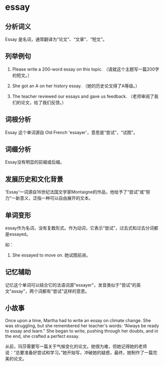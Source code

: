 # essay

## 分析词义

  

Essay 是名词，通常翻译为“论文”、“文章”、“短文”。

  

## 列举例句

  

1.  Please write a 200-word essay on this topic. （请就这个主题写一篇200字的短文。）
    
      
    
2.  She got an A on her history essay. （她的历史论文得了A等级。）
    
      
    
3.  The teacher reviewed our essays and gave us feedback. （老师审阅了我们的论文，给了我们反馈。）
    
      
    

  

## 词根分析

  

Essay 这个单词源自 Old French 'essayer'，意思是“尝试”，“试图”。

  

## 词缀分析

  

Essay没有明显的前缀或后缀。

  

## 发展历史和文化背景

  

'Essay'一词源自16世纪法国文学家Montaigne的作品，他给予了“尝试”或“努力”一新意义，泛指一种可以自由展开的文本。

  

## 单词变形

  

essay作为名词，没有复数形式。作为动词，它表示“尝试”，过去式和过去分词都是essayed。

  

如：

  

1.  She essayed to move on. 她试图前进。

  

## 记忆辅助

  

记忆这个单词可以结合它的法语词源"essayer"，发音类似于"尝试"的英文"assay"，两个词都有"尝试"这样的意思。

  

## 小故事

  

Once upon a time, Martha had to write an essay on climate change. She was struggling, but she remembered her teacher's words: “Always be ready to essay and learn." She began to write, pushing through her doubts, and in the end, she crafted a perfect essay.

  

从前，玛莎需要写一篇关于气候变化的论文。她很为难，但她记得她的老师说：“总要准备好尝试和学习。”她开始写，冲破她的疑惑，最终，她制作了一篇完美的论文。
